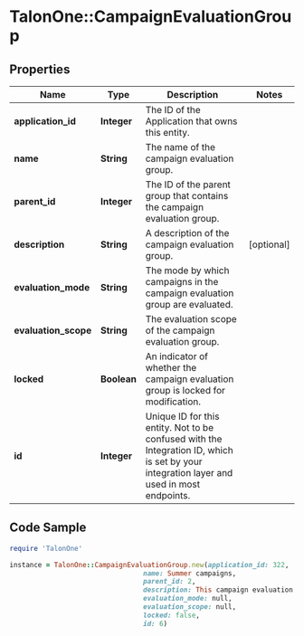 # TalonOne::CampaignEvaluationGroup

## Properties

Name | Type | Description | Notes
------------ | ------------- | ------------- | -------------
**application_id** | **Integer** | The ID of the Application that owns this entity. | 
**name** | **String** | The name of the campaign evaluation group. | 
**parent_id** | **Integer** | The ID of the parent group that contains the campaign evaluation group. | 
**description** | **String** | A description of the campaign evaluation group. | [optional] 
**evaluation_mode** | **String** | The mode by which campaigns in the campaign evaluation group are evaluated. | 
**evaluation_scope** | **String** | The evaluation scope of the campaign evaluation group. | 
**locked** | **Boolean** | An indicator of whether the campaign evaluation group is locked for modification. | 
**id** | **Integer** | Unique ID for this entity. Not to be confused with the Integration ID, which is set by your integration layer and used in most endpoints. | 

## Code Sample

```ruby
require 'TalonOne'

instance = TalonOne::CampaignEvaluationGroup.new(application_id: 322,
                                 name: Summer campaigns,
                                 parent_id: 2,
                                 description: This campaign evaluation group contains all campaigns that are running in the summer.,
                                 evaluation_mode: null,
                                 evaluation_scope: null,
                                 locked: false,
                                 id: 6)
```


